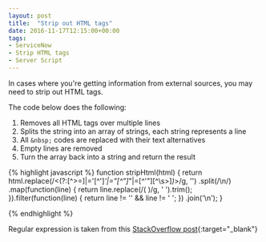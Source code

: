 ```yaml
---
layout: post
title:  "Strip out HTML tags"
date: 2016-11-17T12:15:00+00:00
tags:
- ServiceNow
- Strip HTML tags
- Server Script
---
```


In cases where you're getting information from external sources, you may need to strip out HTML tags.

<!--break-->

The code below does the following:

 1. Removes all HTML tags over multiple lines
 2. Splits the string into an array of strings, each string represents a line
 3. All ``&nbsp;`` codes are replaced with their text alternatives
 4. Empty lines are removed
 5. Turn the array back into a string and return the result

{% highlight javascript %}
function stripHtml(html) {
    return html.replace(/<(?:[^>=]|='[^']*'|="[^"]*"|=[^'"][^\s>]*)*>/g, '')
        .split(/\n/)
        .map(function(line) {
    	       return line.replace(/(&nbsp;)/g, ' ').trim();
        }).filter(function(line) {
    	       return line != '' && line != '&nbsp;';
        })
        .join('\n');
}

{% endhighlight %}

Regular expression is taken from this [StackOverflow post](http://stackoverflow.com/a/17668453/568050){:target="_blank"}
